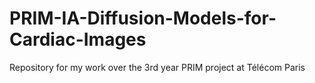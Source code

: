 # PRIM-IA-Diffusion-Models-for-Cardiac-Images
Repository for my work over the 3rd year PRIM project at Télécom Paris
